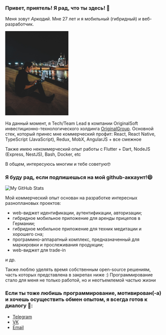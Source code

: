 ### Привет, приятель! Я рад, что ты здесь! 👋

Меня зовут <i>Аркадий</i>. Мне 27 лет и я мобильный (гибридный) и веб-разработчик.

<img src="zhark10.jpg" width="40%">

На данный момент, я Tech/Team Lead в компании OriginalSoft инвестиционно-технологического холдинга [OriginalGroup](https://original-group.ru/).
Основной стек, который принес мне коммерческий профит: React, React Native, TypeScript (JavaScript), Redux, MobX, AngularJS + все смежное

Также имею некоммерческий опыт работы с Flutter + Dart, NodeJS (Express, NestJS), Bash, Docker, etc

В общем, интересуюсь многим и тебе советую🤓

### Я буду рад, если подпишешься на мой github-аккаунт!😄
![My GitHub Stats](https://github-readme-stats.vercel.app/api?username=zhark10&show_icons=true)

Мой коммерческий опыт основан на разработке интересных разноплановых проектов: 
- web-виджет идентификации, аутентификации, авторизации; 
- гибридное мобильное приложение для аренды прицепов в Германии;
- гибридное мобильное приложение для техник медитации и хорошего сна;
- программно-аппаратный комплекс, предназначенный для маркировки и прослеживания продукции;
- web-виджет для trade-in

и др.

Также люблю уделять время собственным open-source решениям, часть которых представлена в закрепах ниже :)
Программирование стало для меня не только работой, но и неотъемлемой частью жизни

### Если ты тоже любишь программирование, мотивирован(-а) и хочешь осуществить обмен опытом, я всегда готов к диалогу 💬:
- [Telegram](https://t.me/zhark_10)
- [VK](https://vk.com/a.zharavin)
- [Email](mailto:zharavinarkady@gmail.com)

<!--
**Zhark10/Zhark10** is a ✨ _special_ ✨ repository because its `README.md` (this file) appears on your GitHub profile.

Here are some ideas to get you started:

- 🔭 I’m currently working on ...
- 🌱 I’m currently learning ...
- 👯 I’m looking to collaborate on ...
- 🤔 I’m looking for help with ...
- 💬 Ask me about ...
- 📫 How to reach me: ...
- 😄 Pronouns: ...
- ⚡ Fun fact: ...
-->
